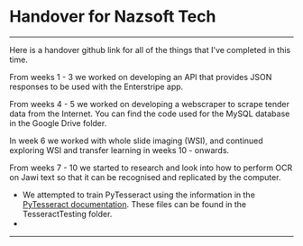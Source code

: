 # Handover for Nazsoft Tech
---
Here is a handover github link for all of the things that I've completed in this time. 

From weeks 1 - 3 we worked on developing an API that provides JSON responses to be used with the Enterstripe app.

From weeks 4 - 5 we worked on developing a webscraper to scrape tender data from the Internet. 
You can find the code used for the MySQL database in the Google Drive folder.

In week 6 we worked with whole slide imaging (WSI), and continued exploring WSI and transfer learning in weeks 10 - onwards.

From weeks 7 - 10 we started to research and look into how to perform OCR on Jawi text so that it can be recognised and replicated by the computer.
- We attempted to train PyTesseract using the information in the [PyTesseract documentation](https://tesseract-ocr.github.io/tessdoc/tess5/TrainingTesseract-5.html#introduction). These files can be found in the TesseractTesting folder.
- 

---
